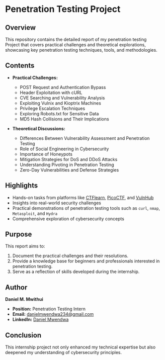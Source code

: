 # Penetration Testing Project

## Overview
This repository contains the detailed report of my penetration testing Project that covers practical challenges and theoretical explorations, showcasing key penetration testing techniques, tools, and methodologies.

## Contents
- **Practical Challenges:** 
  - POST Request and Authentication Bypass
  - Header Exploitation with cURL
  - CVE Searching and Vulnerability Analysis
  - Exploiting Vulnix and Kioptrix Machines
  - Privilege Escalation Techniques
  - Exploring Robots.txt for Sensitive Data
  - MD5 Hash Collisions and Their Implications

- **Theoretical Discussions:**
  - Differences Between Vulnerability Assessment and Penetration Testing
  - Role of Social Engineering in Cybersecurity
  - Importance of Honeypots
  - Mitigation Strategies for DoS and DDoS Attacks
  - Understanding Pivoting in Penetration Testing
  - Zero-Day Vulnerabilities and Defense Strategies 

## Highlights
- Hands-on tasks from platforms like [CTFlearn](https://ctflearn.com/), [PicoCTF](https://play.picoctf.org/), and [VulnHub](https://www.vulnhub.com/)
- Insights into real-world security challenges
- Practical demonstrations of penetration testing tools such as `curl`, `nmap`, `Metasploit`, and `Hydra`
- Comprehensive exploration of cybersecurity concepts

## Purpose
This report aims to:
1. Document the practical challenges and their resolutions.
2. Provide a knowledge base for beginners and professionals interested in penetration testing.
3. Serve as a reflection of skills developed during the internship.

## Author
**Daniel M. Mwithui**  
- **Position:** Penetration Testing Intern  
- **Email:** [danielmwendwa234@gmail.com](mailto:danielmwendwa234@gmail.com)  
- **LinkedIn:** [Daniel Mwendwa](https://www.linkedin.com/in/daniel-mwendwa-bsc-a475311b7/)  

## Conclusion
This internship project not only enhanced my technical expertise but also deepened my understanding of cybersecurity principles.

